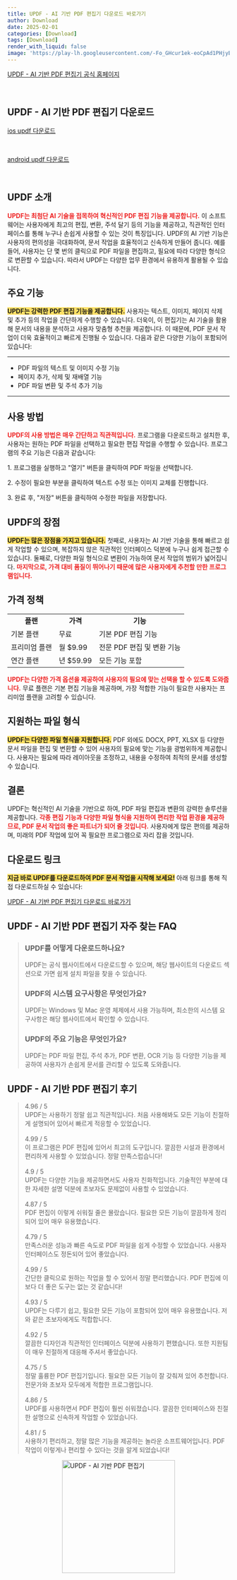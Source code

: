 ```yaml
---
title: UPDF - AI 기반 PDF 편집기 다운로드 바로가기
author: Download
date: 2025-02-01
categories: [Download]
tags: [Download]
render_with_liquid: false
image: 'https://play-lh.googleusercontent.com/-Fo_GHcur1ek-eoCpAd1PHjyBjyTH6RrV_eyjlag4-8Gs3ogkygtujyX7zZ06Du3yw=s256-rw'
---
```

<p><a class='click-button' title='UPDF - AI 기반 PDF 편집기' href='https://updf.com/kr/?srsltid=AfmBOoq3SMwiZ8CyNuQM_ygeA7J091iXfTN7wEr4S06oLc7d6wjqp9M4' rel='nofollow'>UPDF - AI 기반 PDF 편집기 공식 홈페이지</a></p><br>
<h2 id='UPDF - AI 기반 PDF 편집기_다운로드'>UPDF - AI 기반 PDF 편집기 다운로드</h2>
<p><a class="click-button ios" title="updf 다운로드" href="https://apps.apple.com/kr/app/updf-ai-%EA%B8%B0%EB%B0%98-pdf-%ED%8E%B8%EC%A7%91%EA%B8%B0/id1595826623" rel="nofollow">ios updf 다운로드</a></p><br>
<p><a class="click-button android" title="updf 다운로드" href="https://play.google.comhttps://play.google.com/store/apps/details?id=com.superace.updf" rel="nofollow">android updf 다운로드</a></p><br>


<h2 id='UPDF 소개'>UPDF 소개</h2>

<p><b><span style="color: #ee2323;">UPDF는 최첨단 AI 기술을 접목하여 혁신적인 PDF 편집 기능을 제공합니다.</span></b> 이 소프트웨어는 사용자에게 최고의 편집, 변환, 주석 달기 등의 기능을 제공하고, 직관적인 인터페이스를 통해 누구나 손쉽게 사용할 수 있는 것이 특징입니다. UPDF의 AI 기반 기능은 사용자의 편의성을 극대화하여, 문서 작업을 효율적이고 신속하게 만들어 줍니다. 예를 들어, 사용자는 단 몇 번의 클릭으로 PDF 파일을 편집하고, 필요에 따라 다양한 형식으로 변환할 수 있습니다. 따라서 UPDF는 다양한 업무 환경에서 유용하게 활용될 수 있습니다.</p>

<h2 id='주요 기능'>주요 기능</h2>

<p><b><span style="background-color: #ffe066;">UPDF는 강력한 PDF 편집 기능을 제공합니다.</span></b> 사용자는 텍스트, 이미지, 페이지 삭제 및 추가 등의 작업을 간단하게 수행할 수 있습니다. 더욱이, 이 편집기는 AI 기술을 활용해 문서의 내용을 분석하고 사용자 맞춤형 추천을 제공합니다. 이 때문에, PDF 문서 작업이 더욱 효율적이고 빠르게 진행될 수 있습니다. 다음과 같은 다양한 기능이 포함되어 있습니다:</p>

<hr />

<ul>
    <li>PDF 파일의 텍스트 및 이미지 수정 기능</li>
    <li>페이지 추가, 삭제 및 재배열 기능</li>
    <li>PDF 파일 변환 및 주석 추가 기능</li>
</ul>

<hr />

<h2 id='사용 방법'>사용 방법</h2>

<p><b><span style="color: #ee2323;">UPDF의 사용 방법은 매우 간단하고 직관적입니다.</span></b> 프로그램을 다운로드하고 설치한 후, 사용자는 원하는 PDF 파일을 선택하고 필요한 편집 작업을 수행할 수 있습니다. 프로그램의 주요 기능은 다음과 같습니다:</p>

<p>1. 프로그램을 실행하고 "열기" 버튼을 클릭하여 PDF 파일을 선택합니다.</p>

<p>2. 수정이 필요한 부분을 클릭하여 텍스트 수정 또는 이미지 교체를 진행합니다.</p>

<p>3. 완료 후, "저장" 버튼을 클릭하여 수정한 파일을 저장합니다.</p>

<h2 id='장점'>UPDF의 장점</h2>

<p><b><span style="background-color: #ffe066;">UPDF는 많은 장점을 가지고 있습니다.</span></b> 첫째로, 사용자는 AI 기반 기술을 통해 빠르고 쉽게 작업할 수 있으며, 복잡하지 않은 직관적인 인터페이스 덕분에 누구나 쉽게 접근할 수 있습니다. 둘째로, 다양한 파일 형식으로 변환이 가능하여 문서 작업의 범위가 넓어집니다. <b><span style="color: #ee2323;">마지막으로, 가격 대비 품질이 뛰어나기 때문에 많은 사용자에게 추천할 만한 프로그램입니다.</span></b></p>

<h2 id='가격 정책'>가격 정책</h2>

<table>
    <tr>
        <td style="text-align: center; height: 17px;"><b>플랜</b></td>
        <td style="text-align: center; height: 17px;"><b>가격</b></td>
        <td style="text-align: center; height: 17px;"><b>기능</b></td>
    </tr>
    <tr>
        <td>기본 플랜</td>
        <td>무료</td>
        <td>기본 PDF 편집 기능</td>
    </tr>
    <tr>
        <td>프리미엄 플랜</td>
        <td>월 $9.99</td>
        <td>전문 PDF 편집 및 변환 기능</td>
    </tr>
    <tr>
        <td>연간 플랜</td>
        <td>년 $59.99</td>
        <td>모든 기능 포함</td>
    </tr>
</table>

<p><b><span style="color: #ee2323;">UPDF는 다양한 가격 옵션을 제공하여 사용자의 필요에 맞는 선택을 할 수 있도록 도와줍니다.</span></b> 무료 플랜은 기본 편집 기능을 제공하며, 가장 적합한 기능이 필요한 사용자는 프리미엄 플랜을 고려할 수 있습니다.</p>

<h2 id='지원하는 파일 형식'>지원하는 파일 형식</h2>

<p><b><span style="background-color: #ffe066;">UPDF는 다양한 파일 형식을 지원합니다.</span></b> PDF 외에도 DOCX, PPT, XLSX 등 다양한 문서 파일을 편집 및 변환할 수 있어 사용자의 필요에 맞는 기능을 광범위하게 제공합니다. 사용자는 필요에 따라 레이아웃을 조정하고, 내용을 수정하여 최적의 문서를 생성할 수 있습니다.</p>

<h2 id='결론'>결론</h2>

<p>UPDF는 혁신적인 AI 기술을 기반으로 하여, PDF 파일 편집과 변환의 강력한 솔루션을 제공합니다. <b><span style="color: #ee2323;">각종 편집 기능과 다양한 파일 형식을 지원하여 편리한 작업 환경을 제공하므로, PDF 문서 작업의 좋은 파트너가 되어 줄 것입니다.</span></b> 사용자에게 많은 편의를 제공하며, 미래의 PDF 작업에 있어 꼭 필요한 프로그램으로 자리 잡을 것입니다.</p>

<h2 id='다운로드 링크'>다운로드 링크</h2>

<p><b><span style="background-color: #ffe066;">지금 바로 UPDF를 다운로드하여 PDF 문서 작업을 시작해 보세요!</span></b> 아래 링크를 통해 직접 다운로드하실 수 있습니다:</p>

<p><a href="https://updf.com/download">UPDF - AI 기반 PDF 편집기 다운로드 바로가기</a></p>


<h2 id='UPDF - AI 기반 PDF 편집기_자주_찾는_FAQ'>UPDF - AI 기반 PDF 편집기 자주 찾는 FAQ</h2>
<div itemscope="" itemtype="https://schema.org/FAQPage"> 
<blockquote> 
<div itemscope="" itemprop="mainEntity" itemtype="https://schema.org/Question"> 
<h3 itemprop="name">UPDF를 어떻게 다운로드하나요? </h3> 
<div itemscope="" itemprop="acceptedAnswer" itemtype="https://schema.org/Answer"> 
<span itemprop="text"> 
<p>UPDF는 공식 웹사이트에서 다운로드할 수 있으며, 해당 웹사이트의 다운로드 섹션으로 가면 쉽게 설치 파일을 찾을 수 있습니다.</p> 
</span> 
</div> 
</div> 

<div itemscope="" itemprop="mainEntity" itemtype="https://schema.org/Question"> 
<h3 itemprop="name">UPDF의 시스템 요구사항은 무엇인가요? </h3> 
<div itemscope="" itemprop="acceptedAnswer" itemtype="https://schema.org/Answer"> 
<span itemprop="text"> 
<p>UPDF는 Windows 및 Mac 운영 체제에서 사용 가능하며, 최소한의 시스템 요구사항은 해당 웹사이트에서 확인할 수 있습니다.</p> 
</span> 
</div> 
</div> 

<div itemscope="" itemprop="mainEntity" itemtype="https://schema.org/Question"> 
<h3 itemprop="name">UPDF의 주요 기능은 무엇인가요? </h3> 
<div itemscope="" itemprop="acceptedAnswer" itemtype="https://schema.org/Answer"> 
<span itemprop="text"> 
<p>UPDF는 PDF 파일 편집, 주석 추가, PDF 변환, OCR 기능 등 다양한 기능을 제공하여 사용자가 손쉽게 문서를 관리할 수 있도록 도와줍니다.</p> 
</span> 
</div> 
</div> 
</blockquote> 
</div>
<h2 id='UPDF - AI 기반 PDF 편집기_후기'>UPDF - AI 기반 PDF 편집기 후기</h2>
<div itemscope itemtype="https://schema.org/Product">
  <blockquote>
  <div itemprop="review" itemscope itemtype="https://schema.org/Review">
      <div itemprop="reviewRating" itemscope itemtype="https://schema.org/Rating"> <span itemprop="ratingValue">4.96</span> / <span itemprop="bestRating">5</span> </div>
      <span itemprop="reviewBody">UPDF는 사용하기 정말 쉽고 직관적입니다. 처음 사용해봐도 모든 기능이 친절하게 설명되어 있어서 빠르게 적응할 수 있었습니다.</span>
  </div>
  <br>
  <div itemprop="review" itemscope itemtype="https://schema.org/Review">
      <div itemprop="reviewRating" itemscope itemtype="https://schema.org/Rating"> <span itemprop="ratingValue">4.99</span> / <span itemprop="bestRating">5</span> </div>
      <span itemprop="reviewBody">이 프로그램은 PDF 편집에 있어서 최고의 도구입니다. 깔끔한 시설과 환경에서 편리하게 사용할 수 있었습니다. 정말 만족스럽습니다!</span>
  </div>
  <br>
  <div itemprop="review" itemscope itemtype="https://schema.org/Review">
      <div itemprop="reviewRating" itemscope itemtype="https://schema.org/Rating"> <span itemprop="ratingValue">4.9</span> / <span itemprop="bestRating">5</span> </div>
      <span itemprop="reviewBody">UPDF는 다양한 기능을 제공하면서도 사용자 친화적입니다. 기술적인 부분에 대한 자세한 설명 덕분에 초보자도 문제없이 사용할 수 있었습니다.</span>
  </div>
  <br>
  <div itemprop="review" itemscope itemtype="https://schema.org/Review">
      <div itemprop="reviewRating" itemscope itemtype="schema.org/Rating"> <span itemprop="ratingValue">4.87</span> / <span itemprop="bestRating">5</span> </div>
      <span itemprop="reviewBody">PDF 편집이 이렇게 쉬워질 줄은 몰랐습니다. 필요한 모든 기능이 깔끔하게 정리되어 있어 매우 유용했습니다.</span>
  </div>
  <br>
  <div itemprop="review" itemscope itemtype="https://schema.org/Review">
      <div itemprop="reviewRating" itemscope itemtype="https://schema.org/Rating"> <span itemprop="ratingValue">4.79</span> / <span itemprop="bestRating">5</span> </div>
      <span itemprop="reviewBody">만족스러운 성능과 빠른 속도로 PDF 파일을 쉽게 수정할 수 있었습니다. 사용자 인터페이스도 정돈되어 있어 좋았습니다.</span>
  </div>
  <br>
  <div itemprop="review" itemscope itemtype="https://schema.org/Review">
      <div itemprop="reviewRating" itemscope itemtype="https://schema.org/Rating"> <span itemprop="ratingValue">4.99</span> / <span itemprop="bestRating">5</span> </div>
      <span itemprop="reviewBody">간단한 클릭으로 원하는 작업을 할 수 있어서 정말 편리했습니다. PDF 편집에 이보다 더 좋은 도구는 없는 것 같습니다!</span>
  </div>
  <br>
  <div itemprop="review" itemscope itemtype="https://schema.org/Review">
      <div itemprop="reviewRating" itemscope itemtype="https://schema.org/Rating"> <span itemprop="ratingValue">4.93</span> / <span itemprop="bestRating">5</span> </div>
      <span itemprop="reviewBody">UPDF는 다루기 쉽고, 필요한 모든 기능이 포함되어 있어 매우 유용했습니다. 저와 같은 초보자에게도 적합합니다.</span>
  </div>
  <br>
  <div itemprop="review" itemscope itemtype="https://schema.org/Review">
      <div itemprop="reviewRating" itemscope itemtype="https://schema.org/Rating"> <span itemprop="ratingValue">4.92</span> / <span itemprop="bestRating">5</span> </div>
      <span itemprop="reviewBody">깔끔한 디자인과 직관적인 인터페이스 덕분에 사용하기 편했습니다. 또한 지원팀이 매우 친절하게 대응해 주셔서 좋았습니다.</span>
  </div>
  <br>
  <div itemprop="review" itemscope itemtype="https://schema.org/Review">
      <div itemprop="reviewRating" itemscope itemtype="https://schema.org/Rating"> <span itemprop="ratingValue">4.75</span> / <span itemprop="bestRating">5</span> </div>
      <span itemprop="reviewBody">정말 훌륭한 PDF 편집기입니다. 필요한 모든 기능이 잘 갖춰져 있어 추천합니다. 전문가와 초보자 모두에게 적합한 프로그램입니다.</span>
  </div>
  <br>
  <div itemprop="review" itemscope itemtype="https://schema.org/Review">
      <div itemprop="reviewRating" itemscope itemtype="https://schema.org/Rating"> <span itemprop="ratingValue">4.86</span> / <span itemprop="bestRating">5</span> </div>
      <span itemprop="reviewBody">UPDF를 사용하면서 PDF 편집이 훨씬 쉬워졌습니다. 깔끔한 인터페이스와 친절한 설명으로 신속하게 작업할 수 있었습니다.</span>
  </div>
  <br>
  <div itemprop="review" itemscope itemtype="https://schema.org/Review">
      <div itemprop="reviewRating" itemscope itemtype="https://schema.org/Rating"> <span itemprop="ratingValue">4.81</span> / <span itemprop="bestRating">5</span> </div>
      <span itemprop="reviewBody">사용하기 편리하고, 정말 많은 기능을 제공하는 놀라운 소프트웨어입니다. PDF 작업이 이렇게나 편리할 수 있다는 것을 알게 되었습니다!</span>
  </div>
  </blockquote>
</div>
<figure class="image" style="display: flex; justify-content: center; align-items: center; margin: 0;"><img src="https://play-lh.googleusercontent.com/-Fo_GHcur1ek-eoCpAd1PHjyBjyTH6RrV_eyjlag4-8Gs3ogkygtujyX7zZ06Du3yw=s256-rw" alt="UPDF - AI 기반 PDF 편집기" width="256" height="256" style="max-width: 100%; height: auto;"></figure>